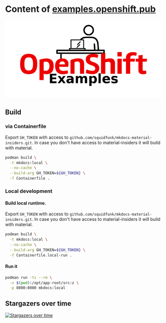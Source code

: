 # Content of [examples.openshift.pub](https://examples.openshift.pub/)

![](content/images/logo-black.png)

## Build

### via Containerfile

Export `GH_TOKEN` with access to `github.com/squidfunk/mkdocs-material-insiders.git`.
In case you don't have access to material-insiders it will build with material.

```bash
podman build \
  -t mkdocs:local \
  --no-cache \
  --build-arg GH_TOKEN=${GH_TOKEN} \
  -f Containerfile .

```

### Local development

#### Build local runtime.

Export `GH_TOKEN` with access to `github.com/squidfunk/mkdocs-material-insiders.git`.
In case you don't have access to material-insiders it will build with material.

```bash
podman build \
  -t mkdocs:local \
  --no-cache \
  --build-arg GH_TOKEN=${GH_TOKEN} \
  -f Containerfile.local-run .

```

#### Run it

```bash
podman run -ti --rm \
  -v $(pwd):/opt/app-root/src:z \
  -p 8080:8080 mkdocs:local
```

## Stargazers over time

[![Stargazers over time](https://starchart.cc/openshift-examples/web.svg)](https://starchart.cc/openshift-examples/web)

